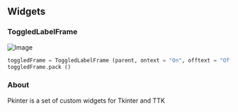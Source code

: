 ## Widgets

### ToggledLabelFrame

![Image](http://i.imgur.com/QtLlBZf.png)

```python
toggledFrame = ToggledLabelFrame (parent, ontext = "On", offtext = "Off", defaultstate = False)
toggledFrame.pack ()
```

### About
Pkinter is a set of custom widgets for Tkinter and TTK
